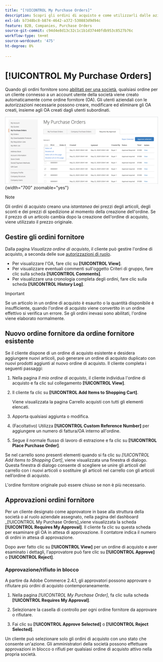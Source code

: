 ```yaml
---
title: "[!UICONTROL My Purchase Orders]"
description: Scopri gli ordini di acquisto e come utilizzarli dalle aziende per gestire i loro acquisti.
exl-id: b7348bc8-b874-4642-a372-530883d9d94c
feature: B2B, Companies, Purchase Orders
source-git-commit: c94d4e8d13c32c1c1b1d37440fdb953c8527b76c
workflow-type: tm+mt
source-wordcount: '475'
ht-degree: 0%

---
```


# [!UICONTROL My Purchase Orders]

Quando gli ordini fornitore sono [abilitati per una società](purchase-order-flow.md), qualsiasi ordine per un cliente connesso a un account utente della società viene creato automaticamente come ordine fornitore (OA). Gli utenti aziendali con le autorizzazioni necessarie possono creare, modificare ed eliminare gli OA creati, insieme agli OA creati dagli utenti subordinati.

![I miei ordini di acquisto](./assets/account-dashboard-my-purchase-orders.png){width="700" zoomable="yes"}

>[!NOTE]
>
>Gli ordini di acquisto creano una _istantanea_ dei prezzi degli articoli, degli sconti e dei prezzi di spedizione al momento della creazione dell&#39;ordine. Se il prezzo di un articolo cambia dopo la creazione dell&#39;ordine di acquisto, viene utilizzato il prezzo originale.

## Gestire gli ordini fornitore

Dalla pagina _Visualizza ordine di acquisto_, il cliente può gestire l&#39;ordine di acquisto, a seconda delle sue [autorizzazioni di ruolo](account-company-roles-permissions.md).

- Per visualizzare l&#39;OA, fare clic su **[!UICONTROL View]**.
- Per visualizzare eventuali commenti sull&#39;oggetto Criteri di gruppo, fare clic sulla scheda **[!UICONTROL Comments]**.
- Per visualizzare una cronologia completa degli ordini, fare clic sulla scheda **[!UICONTROL History Log]**.

>[!IMPORTANT]
>
>Se un articolo in un ordine di acquisto è esaurito o la quantità disponibile è insufficiente, quando l&#39;ordine di acquisto viene convertito in un ordine effettivo si verifica un errore. Se gli ordini inevasi sono abilitati, l&#39;ordine viene elaborato normalmente.

## Nuovo ordine fornitore da ordine fornitore esistente

Se il cliente dispone di un ordine di acquisto esistente e desidera aggiungere nuovi articoli, può generare un ordine di acquisto duplicato con nuovi prodotti aggiunti al nuovo ordine di acquisto. Il cliente completa i seguenti passaggi:

1. Nella pagina _Il mio ordine di acquisto_, il cliente individua l&#39;ordine di acquisto e fa clic sul collegamento **[!UICONTROL View]**.

1. Il cliente fa clic su **[!UICONTROL Add Items to Shopping Cart]**.

   Viene visualizzata la pagina Carrello acquisti con tutti gli elementi elencati.

1. Apporta qualsiasi aggiunta o modifica.

1. (Facoltativo) Utilizza **[!UICONTROL Custom Reference Number]** per aggiungere un numero di fattura/OA interno all&#39;ordine.

1. Segue il normale flusso di lavoro di estrazione e fa clic su **[!UICONTROL Place Purchase Order]**.

Se nel carrello sono presenti elementi quando si fa clic su _[!UICONTROL Add Items to Shopping Cart]_, viene visualizzata una finestra di dialogo. Questa finestra di dialogo consente di scegliere se unire gli articoli del carrello con i nuovi articoli o sostituire gli articoli nel carrello con gli articoli nell’ordine di acquisto.

L&#39;ordine fornitore originale può essere chiuso se non è più necessario.

## Approvazioni ordini fornitore

Per un cliente designato come approvatore in base alla struttura della società o al ruolo aziendale assegnato, nella pagina del dashboard _[!UICONTROL My Purchase Orders]_viene visualizzata la scheda **[!UICONTROL Requires My Approval]**. Il cliente fa clic su questa scheda per esaminare gli OA in attesa di approvazione. Il contatore indica il numero di ordini in attesa di approvazione.

Dopo aver fatto clic su **[!UICONTROL View]** per un ordine di acquisto e aver esaminato i dettagli, l&#39;approvatore può fare clic su **[!UICONTROL Approve]** o **[!UICONTROL Reject]**.

### Approvazione/rifiuto in blocco

A partire da Adobe Commerce 2.4.1, gli approvatori possono approvare o rifiutare più ordini di acquisto contemporaneamente.

1. Nella pagina _[!UICONTROL My Purchase Order]_, fa clic sulla scheda **[!UICONTROL Requires My Approval]**.

1. Selezionare la casella di controllo per ogni ordine fornitore da approvare o rifiutare.

1. Fai clic su **[!UICONTROL Approve Selected]** o **[!UICONTROL Reject Selected]**.

Un cliente può selezionare solo gli ordini di acquisto con uno stato che consente un&#39;azione. Gli amministratori della società possono effettuare approvazioni in blocco o rifiuti per qualsiasi ordine di acquisto attivo nella propria società.
